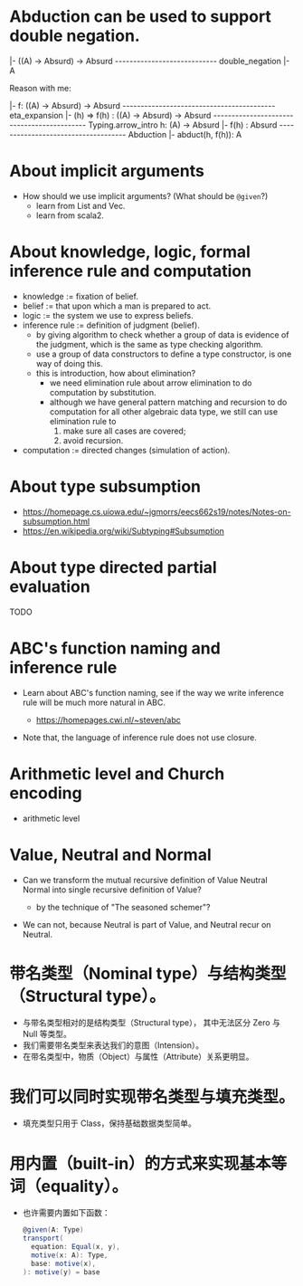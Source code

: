 # Abduction can be used to support double negation.

|- ((A) -> Absurd) -> Absurd
---------------------------- double_negation
|- A

Reason with me:

|- f: ((A) -> Absurd) -> Absurd
------------------------------------------ eta_expansion
|- (h) => f(h) : ((A) -> Absurd) -> Absurd
------------------------------------------- Typing.arrow_intro
h: (A) -> Absurd |- f(h) : Absurd
------------------------------------ Abduction
|- abduct(h, f(h)): A

# About implicit arguments

- How should we use implicit arguments? (What should be `@given`?)
  - learn from List and Vec.
  - learn from scala2.

# About knowledge, logic, formal inference rule and computation

- knowledge := fixation of belief.
- belief := that upon which a man is prepared to act.
- logic := the system we use to express beliefs.
- inference rule := definition of judgment (belief).
  - by giving algorithm to check whether a group of data is evidence of the judgment,
    which is the same as type checking algorithm.
  - use a group of data constructors to define a type constructor,
    is one way of doing this.
  - this is introduction, how about elimination?
    - we need elimination rule about arrow elimination
      to do computation by substitution.
    - although we have general pattern matching and recursion
      to do computation for all other algebraic data type,
      we still can use elimination rule to
      1. make sure all cases are covered;
      2. avoid recursion.
- computation := directed changes (simulation of action).

# About type subsumption

- https://homepage.cs.uiowa.edu/~jgmorrs/eecs662s19/notes/Notes-on-subsumption.html
- https://en.wikipedia.org/wiki/Subtyping#Subsumption

# About type directed partial evaluation

TODO

# ABC's function naming and inference rule

- Learn about ABC's function naming,
  see if the way we write inference rule
  will be much more natural in ABC.
  - https://homepages.cwi.nl/~steven/abc

- Note that, the language of inference rule does not use closure.

# Arithmetic level and Church encoding

- arithmetic level

# Value, Neutral and Normal

- Can we transform the mutual recursive definition of
  Value Neutral Normal into single recursive definition of Value?
  - by the technique of "The seasoned schemer"?

- We can not, because Neutral is part of Value,
  and Neutral recur on Neutral.

# 带名类型（Nominal type）与结构类型（Structural type）。

- 与带名类型相对的是结构类型（Structural type），
  其中无法区分 Zero 与 Null 等类型。
- 我们需要带名类型来表达我们的意图（Intension）。
- 在带名类型中，物质（Object）与属性（Attribute）关系更明显。

# 我们可以同时实现带名类型与填充类型。

- 填充类型只用于 Class，保持基础数据类型简单。

# 用内置（built-in）的方式来实现基本等词（equality）。

- 也许需要内置如下函数：
  ``` scala
  @given(A: Type)
  transport(
    equation: Equal(x, y),
    motive(x: A): Type,
    base: motive(x),
  ): motive(y) = base
  ```
